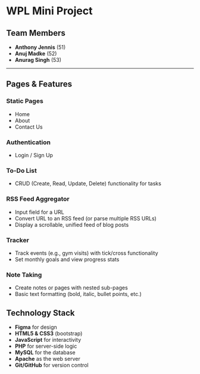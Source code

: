 # WPL Mini Project

## Team Members
- **Anthony Jennis** (51)  
- **Anuj Madke** (52)  
- **Anurag Singh** (53)  

---

## **Pages & Features**

### **Static Pages**
- Home  
- About  
- Contact Us  

### **Authentication**
- Login / Sign Up  

### **To-Do List**
- CRUD (Create, Read, Update, Delete) functionality for tasks  

### **RSS Feed Aggregator**
- Input field for a URL  
- Convert URL to an RSS feed (or parse multiple RSS URLs)  
- Display a scrollable, unified feed of blog posts  

### **Tracker**
- Track events (e.g., gym visits) with tick/cross functionality  
- Set monthly goals and view progress stats  

### **Note Taking**
- Create notes or pages with nested sub-pages  
- Basic text formatting (bold, italic, bullet points, etc.)  

## Technology Stack

- **Figma** for design
- **HTML5 & CSS3** (bootstrap)
- **JavaScript** for interactivity
- **PHP** for server-side logic
- **MySQL** for the database
- **Apache** as the web server
- **Git/GitHub** for version control
